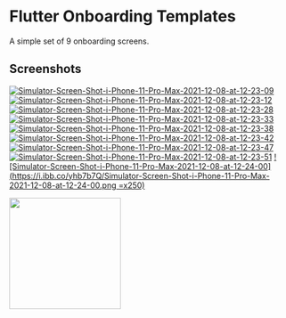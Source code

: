 # Flutter Onboarding Templates

A simple set of 9 onboarding screens.

## Screenshots

[![Simulator-Screen-Shot-i-Phone-11-Pro-Max-2021-12-08-at-12-23-09](https://i.ibb.co/z72b96L/Simulator-Screen-Shot-i-Phone-11-Pro-Max-2021-12-08-at-12-23-09.png)](https://ibb.co/z72b96L) [![Simulator-Screen-Shot-i-Phone-11-Pro-Max-2021-12-08-at-12-23-12](https://i.ibb.co/L04mPFb/Simulator-Screen-Shot-i-Phone-11-Pro-Max-2021-12-08-at-12-23-12.png)](https://ibb.co/L04mPFb) [![Simulator-Screen-Shot-i-Phone-11-Pro-Max-2021-12-08-at-12-23-28](https://i.ibb.co/h8XrBNm/Simulator-Screen-Shot-i-Phone-11-Pro-Max-2021-12-08-at-12-23-28.png)](https://ibb.co/h8XrBNm) [![Simulator-Screen-Shot-i-Phone-11-Pro-Max-2021-12-08-at-12-23-33](https://i.ibb.co/ZT3BQ8Q/Simulator-Screen-Shot-i-Phone-11-Pro-Max-2021-12-08-at-12-23-33.png)](https://ibb.co/ZT3BQ8Q) [![Simulator-Screen-Shot-i-Phone-11-Pro-Max-2021-12-08-at-12-23-38](https://i.ibb.co/GJ39bPm/Simulator-Screen-Shot-i-Phone-11-Pro-Max-2021-12-08-at-12-23-38.png)](https://ibb.co/GJ39bPm) [![Simulator-Screen-Shot-i-Phone-11-Pro-Max-2021-12-08-at-12-23-42](https://i.ibb.co/wWdPnGR/Simulator-Screen-Shot-i-Phone-11-Pro-Max-2021-12-08-at-12-23-42.png)](https://ibb.co/wWdPnGR) [![Simulator-Screen-Shot-i-Phone-11-Pro-Max-2021-12-08-at-12-23-47](https://i.ibb.co/GtFMpZT/Simulator-Screen-Shot-i-Phone-11-Pro-Max-2021-12-08-at-12-23-47.png)](https://ibb.co/GtFMpZT) [![Simulator-Screen-Shot-i-Phone-11-Pro-Max-2021-12-08-at-12-23-51](https://i.ibb.co/tKs628K/Simulator-Screen-Shot-i-Phone-11-Pro-Max-2021-12-08-at-12-23-51.png)](https://ibb.co/tKs628K) [![Simulator-Screen-Shot-i-Phone-11-Pro-Max-2021-12-08-at-12-24-00](https://i.ibb.co/yhb7b7Q/Simulator-Screen-Shot-i-Phone-11-Pro-Max-2021-12-08-at-12-24-00.png =x250)](https://ibb.co/yhb7b7Q)

<img src="https://i.ibb.co/bH8D8DK/Simulator-Screen-Shot-i-Phone-11-Pro-Max-2021-12-08-at-12-24-00.png" height="200"/>
